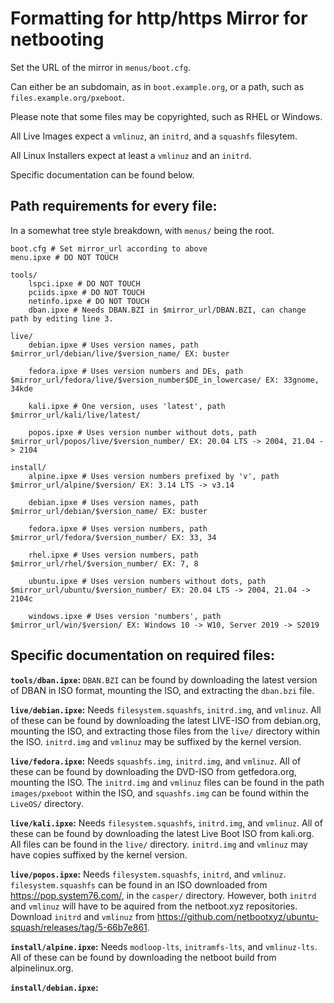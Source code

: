 # Formatting for http/https Mirror for netbooting

Set the URL of the mirror in `menus/boot.cfg`.

Can either be an subdomain, as in `boot.example.org`, or a path, such as `files.example.org/pxeboot`.

Please note that some files may be copyrighted, such as RHEL or Windows.



All Live Images expect a `vmlinuz`, an `initrd`, and a `squashfs` filesytem.

All Linux Installers expect at least a `vmlinuz` and an `initrd`. 

Specific documentation can be found below.

## **Path requirements for every file:**
In a somewhat tree style breakdown, with `menus/` being the root.
```
boot.cfg # Set mirror_url according to above
menu.ipxe # DO NOT TOUCH

tools/
    lspci.ipxe # DO NOT TOUCH
    pciids.ipxe # DO NOT TOUCH
    netinfo.ipxe # DO NOT TOUCH
    dban.ipxe # Needs DBAN.BZI in $mirror_url/DBAN.BZI, can change path by editing line 3.

live/
    debian.ipxe # Uses version names, path $mirror_url/debian/live/$version_name/ EX: buster

    fedora.ipxe # Uses version numbers and DEs, path $mirror_url/fedora/live/$version_number$DE_in_lowercase/ EX: 33gnome, 34kde
    
    kali.ipxe # One version, uses 'latest', path $mirror_url/kali/live/latest/

    popos.ipxe # Uses version number without dots, path $mirror_url/popos/live/$version_number/ EX: 20.04 LTS -> 2004, 21.04 -> 2104

install/
    alpine.ipxe # Uses version numbers prefixed by 'v', path $mirror_url/alpine/$version/ EX: 3.14 LTS -> v3.14

    debian.ipxe # Uses version names, path $mirror_url/debian/$version_name/ EX: buster

    fedora.ipxe # Uses version numbers, path $mirror_url/fedora/$version_number/ EX: 33, 34

    rhel.ipxe # Uses version numbers, path $mirror_url/rhel/$version_number/ EX: 7, 8

    ubuntu.ipxe # Uses version numbers without dots, path $mirror_url/ubuntu/$version_number/ EX: 20.04 LTS -> 2004, 21.04 -> 2104c

    windows.ipxe # Uses version 'numbers', path $mirror_url/win/$version/ EX: Windows 10 -> W10, Server 2019 -> S2019
```

## **Specific documentation on required files:**

**`tools/dban.ipxe`:** `DBAN.BZI` can be found by downloading the latest version of DBAN in ISO format, mounting the ISO, and extracting the `dban.bzi` file.

**`live/debian.ipxe`:** Needs `filesystem.squashfs`, `initrd.img`, and `vmlinuz`. All of these can be found by downloading the latest LIVE-ISO from debian.org, mounting the ISO, and extracting those files from the `live/` directory within the ISO. `initrd.img` and `vmlinuz` may be suffixed by the kernel version.

**`live/fedora.ipxe`:** Needs `squashfs.img`, `initrd.img`, and `vmlinuz`. All of these can be found by downloading the DVD-ISO from getfedora.org, mounting the ISO. The `initrd.img` and `vmlinuz` files can be found in the path `images/pxeboot` within the ISO, and `squashfs.img` can be found within the `LiveOS/` directory.

**`live/kali.ipxe`:** Needs `filesystem.squashfs`, `initrd.img`, and `vmlinuz`. All of these can be found by downloading the latest Live Boot ISO from kali.org. All files can be found in the `live/` directory. `initrd.img` and `vmlinuz` may have copies suffixed by the kernel version.

**`live/popos.ipxe`:** Needs `filesystem.squashfs`, `initrd`, and `vmlinuz`. `filesystem.squashfs` can be found in an ISO downloaded from https://pop.system76.com/, in the `casper/` directory. However, both `initrd` and `vmlinuz` will have to be aquired from the netboot.xyz repositories. Download `initrd` and `vmlinuz` from https://github.com/netbootxyz/ubuntu-squash/releases/tag/5-66b7e861.

**`install/alpine.ipxe`:** Needs `modloop-lts`, `initramfs-lts`, and `vmlinuz-lts`. All of these can be found by downloading the netboot build from alpinelinux.org.

**`install/debian.ipxe`:** 